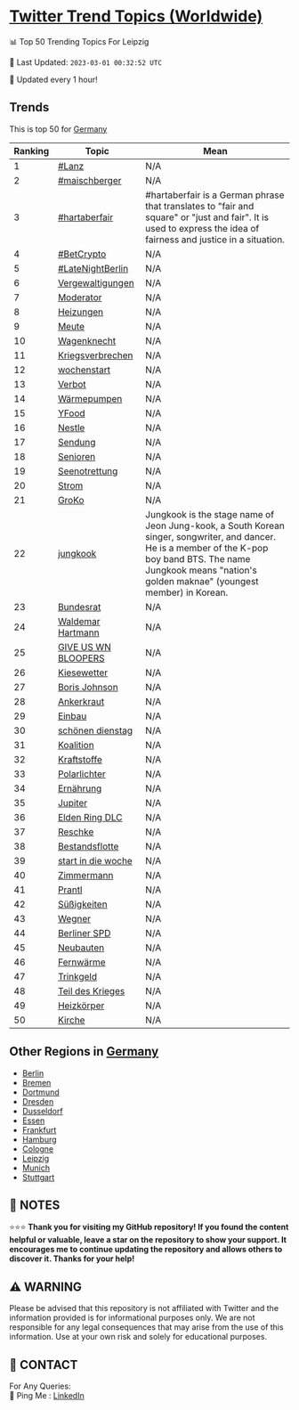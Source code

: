 [Twitter Trend Topics (Worldwide)](https://github.com/ErcinDedeoglu/Twitter-Trend-Topics)
==========


📊 Top 50 Trending Topics For Leipzig

📆 Last Updated: `2023-03-01 00:32:52 UTC`

🔧 Updated every 1 hour!


## Trends

This is top 50 for [Germany](</Germany>)

| Ranking | Topic | Mean |
| ------- | ------------ | ------------ |
| 1 | [#Lanz](http://twitter.com/search?q=%23Lanz) | N/A |
| 2 | [#maischberger](http://twitter.com/search?q=%23maischberger) | N/A |
| 3 | [#hartaberfair](http://twitter.com/search?q=%23hartaberfair) | #hartaberfair is a German phrase that translates to "fair and square" or "just and fair". It is used to express the idea of fairness and justice in a situation. |
| 4 | [#BetCrypto](http://twitter.com/search?q=%23BetCrypto) | N/A |
| 5 | [#LateNightBerlin](http://twitter.com/search?q=%23LateNightBerlin) | N/A |
| 6 | [Vergewaltigungen](http://twitter.com/search?q=Vergewaltigungen) | N/A |
| 7 | [Moderator](http://twitter.com/search?q=Moderator) | N/A |
| 8 | [Heizungen](http://twitter.com/search?q=Heizungen) | N/A |
| 9 | [Meute](http://twitter.com/search?q=Meute) | N/A |
| 10 | [Wagenknecht](http://twitter.com/search?q=Wagenknecht) | N/A |
| 11 | [Kriegsverbrechen](http://twitter.com/search?q=Kriegsverbrechen) | N/A |
| 12 | [wochenstart](http://twitter.com/search?q=wochenstart) | N/A |
| 13 | [Verbot](http://twitter.com/search?q=Verbot) | N/A |
| 14 | [Wärmepumpen](http://twitter.com/search?q=W%c3%a4rmepumpen) | N/A |
| 15 | [YFood](http://twitter.com/search?q=YFood) | N/A |
| 16 | [Nestle](http://twitter.com/search?q=Nestle) | N/A |
| 17 | [Sendung](http://twitter.com/search?q=Sendung) | N/A |
| 18 | [Senioren](http://twitter.com/search?q=Senioren) | N/A |
| 19 | [Seenotrettung](http://twitter.com/search?q=Seenotrettung) | N/A |
| 20 | [Strom](http://twitter.com/search?q=Strom) | N/A |
| 21 | [GroKo](http://twitter.com/search?q=GroKo) | N/A |
| 22 | [jungkook](http://twitter.com/search?q=jungkook) | Jungkook is the stage name of Jeon Jung-kook, a South Korean singer, songwriter, and dancer. He is a member of the K-pop boy band BTS. The name Jungkook means "nation's golden maknae" (youngest member) in Korean. |
| 23 | [Bundesrat](http://twitter.com/search?q=Bundesrat) | N/A |
| 24 | [Waldemar Hartmann](http://twitter.com/search?q=Waldemar+Hartmann) | N/A |
| 25 | [GIVE US WN BLOOPERS](http://twitter.com/search?q=GIVE+US+WN+BLOOPERS) | N/A |
| 26 | [Kiesewetter](http://twitter.com/search?q=Kiesewetter) | N/A |
| 27 | [Boris Johnson](http://twitter.com/search?q=Boris+Johnson) | N/A |
| 28 | [Ankerkraut](http://twitter.com/search?q=Ankerkraut) | N/A |
| 29 | [Einbau](http://twitter.com/search?q=Einbau) | N/A |
| 30 | [schönen dienstag](http://twitter.com/search?q=sch%c3%b6nen+dienstag) | N/A |
| 31 | [Koalition](http://twitter.com/search?q=Koalition) | N/A |
| 32 | [Kraftstoffe](http://twitter.com/search?q=Kraftstoffe) | N/A |
| 33 | [Polarlichter](http://twitter.com/search?q=Polarlichter) | N/A |
| 34 | [Ernährung](http://twitter.com/search?q=Ern%c3%a4hrung) | N/A |
| 35 | [Jupiter](http://twitter.com/search?q=Jupiter) | N/A |
| 36 | [Elden Ring DLC](http://twitter.com/search?q=Elden+Ring+DLC) | N/A |
| 37 | [Reschke](http://twitter.com/search?q=Reschke) | N/A |
| 38 | [Bestandsflotte](http://twitter.com/search?q=Bestandsflotte) | N/A |
| 39 | [start in die woche](http://twitter.com/search?q=start+in+die+woche) | N/A |
| 40 | [Zimmermann](http://twitter.com/search?q=Zimmermann) | N/A |
| 41 | [Prantl](http://twitter.com/search?q=Prantl) | N/A |
| 42 | [Süßigkeiten](http://twitter.com/search?q=S%c3%bc%c3%9figkeiten) | N/A |
| 43 | [Wegner](http://twitter.com/search?q=Wegner) | N/A |
| 44 | [Berliner SPD](http://twitter.com/search?q=Berliner+SPD) | N/A |
| 45 | [Neubauten](http://twitter.com/search?q=Neubauten) | N/A |
| 46 | [Fernwärme](http://twitter.com/search?q=Fernw%c3%a4rme) | N/A |
| 47 | [Trinkgeld](http://twitter.com/search?q=Trinkgeld) | N/A |
| 48 | [Teil des Krieges](http://twitter.com/search?q=Teil+des+Krieges) | N/A |
| 49 | [Heizkörper](http://twitter.com/search?q=Heizk%c3%b6rper) | N/A |
| 50 | [Kirche](http://twitter.com/search?q=Kirche) | N/A |



## Other Regions in [Germany](</Germany>)

* [Berlin](</Germany/Berlin.md>)
* [Bremen](</Germany/Bremen.md>)
* [Dortmund](</Germany/Dortmund.md>)
* [Dresden](</Germany/Dresden.md>)
* [Dusseldorf](</Germany/Dusseldorf.md>)
* [Essen](</Germany/Essen.md>)
* [Frankfurt](</Germany/Frankfurt.md>)
* [Hamburg](</Germany/Hamburg.md>)
* [Cologne](</Germany/Cologne.md>)
* [Leipzig](</Germany/Leipzig.md>)
* [Munich](</Germany/Munich.md>)
* [Stuttgart](</Germany/Stuttgart.md>)



## 📝 NOTES

⭐⭐⭐ **Thank you for visiting my GitHub repository! If you found the content helpful or valuable, leave a star on the repository to show your support. It encourages me to continue updating the repository and allows others to discover it. Thanks for your help!**


## ⚠️ WARNING

Please be advised that this repository is not affiliated with Twitter and the information provided is for informational purposes only. We are not responsible for any legal consequences that may arise from the use of this information. Use at your own risk and solely for educational purposes.


## 📨 CONTACT

 For Any Queries:  
            🏓 Ping Me : [LinkedIn](https://www.linkedin.com/in/ercindedeoglu/)
